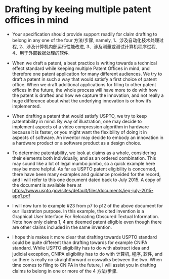 # Drafting by keeing multiple patent offices in mind 

- Your specification should provide support readily for claim drafting to belong in any one of the four 方法/步骤, namely, 1、涉及自动化技术处理过程, 2、涉及计算机内部运行性能改进, 3、涉及测量或测试计算机程序过程, 4、用于外部数据处理的软件.

- When we draft a patent, a best practice is writing towards a technical effect standard while keeping multiple Patent Offices in mind, and therefore one patent application for many different audiences. We try to draft a patent in such a way that would satisfy a first choice of patent office. When we draft additional applications for filing to other patent offices in the future, the whole process will have more to do with how the patent is drafted and how we capture the innovation, and not really a huge difference about what the underlying innovation is or how it’s implemented.

- When drafting a patent that would satisfy USPTO, we try to keep patentability in mind. By way of illustration, one may decide to implement aspects of a video compression algorithm in hardware because it is faster, or you might want the flexibility of doing it in aspects of software. An inventor may decide to embody an innovation in a hardware product or a software product as a design choice. 

- To determine patentability, we look at claims as a whole, considering their elements both individually, and as an ordered combination. This may sound like a lot of legal mumbo jumbo, so a quick example here may be more helpful. As far as USPTO patent eligibility is concerned, there have been many examples and guidance provided for the record, and I will refer to this one document dated back to July 2015. A copy of the document is available here at https://www.uspto.gov/sites/default/files/documents/ieg-july-2015-app1.pdf

- I will now turn to example #23 from p7 to p12 of the above document for our illustration purpose. In this example, the cited invention is a Graphical User Interface For Relocating Obscured Textual Information. Note how only claims 1, 4 are deemed patent eligible even though there are other claims included in the same invention.  

- I hope this makes it more clear that drafting towards USPTO standard could be quite different than drafting towards for example CNIPA standard. While USPTO eligibility has to do with abstract idea and judicial exception, CNIPA eligibility has to do with 计算机, 程序, 软件, and so there is really no straightforward crosswalks between the two. When time comes to filing to CNIPA in the future, I will assist you in drafting claims to belong in one or more of the 4 方法/步骤.
